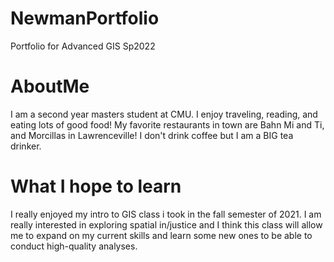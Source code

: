 # NewmanPortfolio
Portfolio for Advanced GIS Sp2022
# AboutMe
  I am a second year masters student at CMU. I enjoy traveling, reading, and eating lots of good 
  food! My favorite restaurants in town are Bahn Mi and Ti, and Morcillas in Lawrenceville! I don't 
  drink coffee but I am a BIG tea drinker.
  
  # What I hope to learn
  
  I really enjoyed my intro to GIS class i took in the fall semester of 2021. I am really interested in
  exploring spatial in/justice and I think this class will allow me to expand on my current skills and learn
  some new ones to be able to conduct high-quality analyses. 
